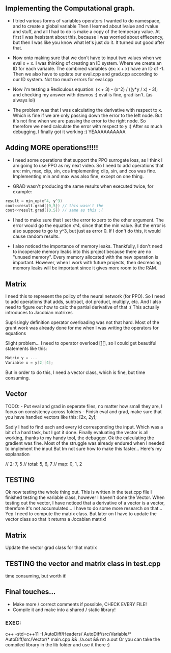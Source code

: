 ## Implementing the Computational graph.

- I tried various forms of variables operators
I wanted to do namespace, and to create a global variable
Then I learned about lvalue and rvalue and stuff, and all I had to do is 
make a copy of the temperary value. At first I was hesistant about this,
because I was worried about effiecency, but then I was like you know what
let's just do it. It turned out good after that.

- Now onto making sure that we don't have to input two values when we eval x + x. 
I was thinking of creating an ID system. Where we create an ID for each variable. The combined variables
(ex: x + x) have an ID of -1. 
Then we also have to update our eval.cpp and grad.cpp according to our ID system.
Not too much errors for eval.cpp

- Now i'm testing a Rediculous equation:
(x + 3) - (x^2) / ((y*y / x) - 3);
and checking my answer with desmos :)
eval is fine, grad isn't. (as always lol)

- The problem was that I was calculating the derivative with respect to x. Which is fine if we are only passing down 
the error to the left node. But it's not fine when we are passing the error to the right node. So therefore we need
calculate the error with respect to y :)
After so much debugging, I finally got it working :) YEAAAAAAAAAA

## Adding MORE operations!!!!! 
- I need some operations that support the PPO surrogate loss, as I think I am going to use
PPO as my next video. So I need to add operations that are: min, max, clip, sin, cos
Implementing clip, sin, and cos was fine.
Implementing min and max was also fine, except on one thing.

- GRAD wasn't producing the same results when executed twice, for example:
```c
result = min_op(x^4, y^3)
cout<<result.grad({0,5}) // this wasn't the 
cout<<result.grad({0,5}) // same as this :(
``` 

- I had to make sure that I set the error to zero to the other argument. The error would go the equation x^4, since that the min value. But the error is also suppose to go to y^3, but just as error 0. If I don't do this, it would cause random results. 

-  I also noticed the importance of memory leaks.
Thankfully, I don't need to incoperate memory leaks into this project because there are no "unused memory". Every memory allocated with the new operation is important. However, when I work with future projects, then decreasing memory leaks will be important since it gives more room to the RAM. 

## Matrix 
I need this to represent the policy of the neural network (for PPO). So I need to add operations that adds, subtract, dot product, multiply, etc. And I also need to figure out how to calc the partial derivative of that :( This actually introduces to Jacobian matrixes 

Suprisingly definition operator overloading was not that hard. Most of the grunt work was already done for me when I was writing the operators for equations

Slight problem... 
I need to operator overload [][], so I could get beautiful statements like this:
```c
Matrix y = ...
Variable x = y[2][4];
```
But in order to do this, I need a vector class, which is fine, but time consuming.

## Vector

TODO: 
    - Put eval and grad in seperate files, no matter how small they are, I focus on consistency across folders
    - Finish eval and grad, make sure that you have handled vectors like this: [2x, 2y]; 
    
Sadly I had to find each and every id corresponding the input. Which was a bit of a hard task, but I got it done.
Finally evaluating the vector is all working, thanks to my handy tool, the debugger.
Ok the calculating the gradient was fine. Most of the struggle was already endured when I needed to implement the input
But Im not sure how to make this faster... Here's my explanation

// 2:       7, 5
// total:   5, 6, 7
// map:     0, 1, 2 

## TESTING

Ok now testing the whole thing out. This is written in the test.cpp file
I finished testing the variable class, however I haven't done the Vector.
When testing out the vector, I have noticed that a derivative of a vector is a vector, therefore it's not accumulated... I have to do some more research on that...
Yep I need to compute the matrix class. But later on I have to update the vector class so that it returns a Jocabian matrix!

## Matrix
Update the vector grad class for that matrix

## TESTING the vector and matrix class in test.cpp
time consuming, but worth it! 

## Final touches...
- Make more / correct comments if possible, CHECK EVERY FILE!
- Compile it and make into a shared / static library!

### EXEC:
c++ -std=c++11 -I AutoDiff/Headers/ AutoDiff/src/Variable/* AutoDiff/src/Vector/* main.cpp && ./a.out && rm a.out
Or you can take the compiled library in the lib folder and use it there :) 
